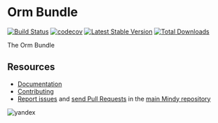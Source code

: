 # Orm Bundle

[![Build Status](https://travis-ci.org/MindyPHP/OrmBundle.svg?branch=master)](https://travis-ci.org/MindyPHP/OrmBundle)
[![codecov](https://codecov.io/gh/MindyPHP/OrmBundle/branch/master/graph/badge.svg)](https://codecov.io/gh/MindyPHP/OrmBundle)
[![Latest Stable Version](https://poser.pugx.org/mindy/orm-bundle/v/stable.svg)](https://packagist.org/packages/mindy/orm-bundle)
[![Total Downloads](https://poser.pugx.org/mindy/orm-bundle/downloads.svg)](https://packagist.org/packages/mindy/orm-bundle)

The Orm Bundle

Resources
---------

  * [Documentation](https://mindy-cms.com/doc/current/bundles/orm/index.html)
  * [Contributing](https://mindy-cms.com/doc/current/contributing/index.html)
  * [Report issues](https://github.com/MindyPHP/mindy/issues) and
    [send Pull Requests](https://github.com/MindyPHP/mindy/pulls)
    in the [main Mindy repository](https://github.com/MindyPHP/mindy)

![yandex](https://mc.yandex.ru/watch/43423684 "yandex")
